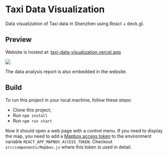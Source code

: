 # Taxi Data Visualization

Data visualization of Taxi data in Shenzhen using React + deck.gl.



## Preview

Website is hosted at: [taxi-data-visualization.vercel.app](https://taxi-data-visualization.vercel.app/)

![](./img/README/preview.gif)

The data analysis report is also embedded in the website.



## Build

To run this project in your local machine, follow these steps:

- Clone this project;
- Run `npm install`
- Run `npm run start`

Now it should open a web page with a control menu. If you need to display the map, you need to add a [Mapbox access token](https://docs.mapbox.com/api/accounts/tokens/) to the environment variable  `REACT_APP_MAPBOX_ACCESS_TOKEN`. Checkout  `src/components/Mapbox.js` where this token is used in detail.

